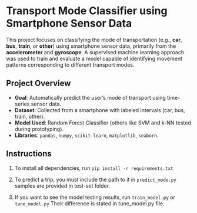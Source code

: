 # Transport Mode Classifier using Smartphone Sensor Data

This project focuses on classifying the mode of transportation (e.g., **car**, **bus**, **train**, or **other**) using smartphone sensor data, primarily from the **accelerometer** and **gyroscope**. A supervised machine learning approach was used to train and evaluate a model capable of identifying movement patterns corresponding to different transport modes.

## Project Overview

- **Goal**: Automatically predict the user’s mode of transport using time-series sensor data.
- **Dataset**: Collected from a smartphone with labeled intervals (car, bus, train, other).
- **Model Used**: Random Forest Classifier (others like SVM and k-NN tested during prototyping).
- **Libraries**: `pandas`, `numpy`, `scikit-learn`, `matplotlib`, `seaborn`.

## Instructions 
1. To install all dependencies, run `pip install -r requirements.txt`

2. To predict a trip, you must include the path to it in `predict_mode.py` samples are provided in test-set folder.

3. If you want to see the model testing results, run `train_model.py` or `tune_model.py` 
   Their difference is stated in tune_model.py file.
